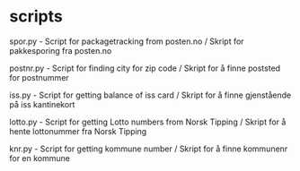 scripts
=======
spor.py - Script for packagetracking from posten.no / Skript for pakkesporing fra posten.no

postnr.py - Script for finding city for zip code / Skript for å finne poststed for postnummer

iss.py - Script for getting balance of iss card / Skript for å finne gjenstående på iss kantinekort

lotto.py - Script for getting Lotto numbers from Norsk Tipping / Skript for å hente lottonummer fra Norsk Tipping

knr.py - Script for getting kommune number / Skript for å finne kommunenr for en kommune

